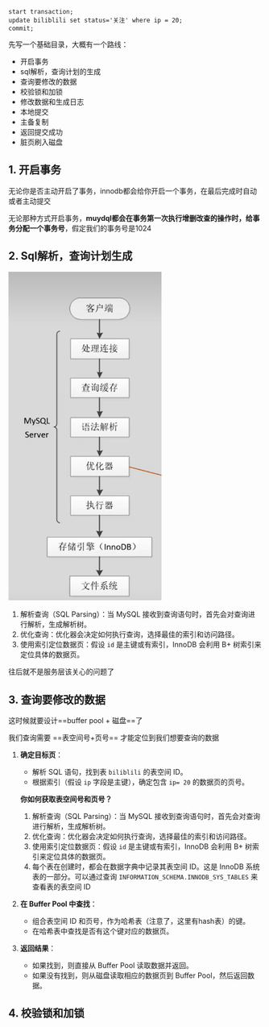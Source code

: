 ```mysql
start transaction;
update biliblili set status='关注' where ip = 20;
commit;
```

先写一个基础目录，大概有一个路线：

- 开启事务
- sql解析，查询计划的生成
- 查询要修改的数据
- 校验锁和加锁
- 修改数据和生成日志
- 本地提交
- 主备复制
- 返回提交成功
- 脏页刷入磁盘



## 1. 开启事务

 无论你是否主动开启了事务，innodb都会给你开启一个事务，在最后完成时自动或者主动提交

无论那种方式开启事务，**muydql都会在事务第一次执行增删改查的操作时，给事务分配一个事务号**，假定我们的事务号是1024

## 2. Sql解析，查询计划生成

<img src="./page/image-20240528161052701.png" alt="image-20240528161052701" style="zoom:67%;" />

1. 解析查询（SQL Parsing）：当 MySQL 接收到查询语句时，首先会对查询进行解析，生成解析树。
2. 优化查询：优化器会决定如何执行查询，选择最佳的索引和访问路径。
3. 使用索引定位数据页：假设 `id` 是主键或有索引，InnoDB 会利用 B+ 树索引来定位具体的数据页。

往后就不是服务层该关心的问题了

## 3. 查询要修改的数据

这时候就要设计==buffer pool + 磁盘==了

我们查询需要 ==表空间号+页号== 才能定位到我们想要查询的数据

1. **确定目标页**：
   
   - 解析 SQL 语句，找到表 `biliblili` 的表空间 ID。
   - 根据索引（假设 `ip` 字段是主键），确定包含 `ip= 20` 的数据页的页号。
   
   **你如何获取表空间号和页号？**
   
   1. 解析查询（SQL Parsing）：当 MySQL 接收到查询语句时，首先会对查询进行解析，生成解析树。
   2. 优化查询：优化器会决定如何执行查询，选择最佳的索引和访问路径。
   3. 使用索引定位数据页：假设 `id` 是主键或有索引，InnoDB 会利用 B+ 树索引来定位具体的数据页。
   4. 每个表在创建时，都会在数据字典中记录其表空间 ID。这是 InnoDB 系统表的一部分。可以通过查询 `INFORMATION_SCHEMA.INNODB_SYS_TABLES` 来查看表的表空间 ID
   
   
   
2. **在 Buffer Pool 中查找**：
   - 组合表空间 ID 和页号，作为哈希表（注意了，这里有hash表）的键。
   - 在哈希表中查找是否有这个键对应的数据页。
   
3. **返回结果**：
   
   - 如果找到，则直接从 Buffer Pool 读取数据并返回。
   - 如果没有找到，则从磁盘读取相应的数据页到 Buffer Pool，然后返回数据。

## 4. 校验锁和加锁